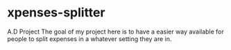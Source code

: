 # xpenses-splitter
A.D Project 
The goal of my project here is to have a easier way available for people to split expenses in a whatever setting they are in. 
